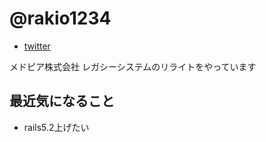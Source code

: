 # @rakio1234

* [twitter](https://twitter.com/rakio1234)

メドピア株式会社
レガシーシステムのリライトをやっています

## 最近気になること

* rails5.2上げたい
